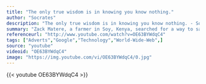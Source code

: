 ```yaml
---
title: "The only true wisdom is in knowing you know nothing."
author: "Socrates"
description: "The only true wisdom is in knowing you know nothing. - Socrates quotes from GetInspired365.com"
summary: "Zack Matere, a farmer in Soy, Kenya, searched for a way to save his dying crops. What he discovered was a desire to help local farmers and businesses access information."
referenceurl: "http://www.youtube.com/watch?v=OE63BYWdqC4"
tags: ["Adverts","Google","Technology","World-Wide-Web",]
source: "youtube"
videoid: "OE63BYWdqC4"
image: "https://img.youtube.com/vi/OE63BYWdqC4/0.jpg"
---
```


{{< youtube OE63BYWdqC4 >}}
